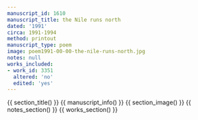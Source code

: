 ```yaml
---
manuscript_id: 1610
manuscript_title: the Nile runs north
dated: '1991'
circa: 1991-1994
method: printout
manuscript_type: poem
image: poem1991-00-00-the-nile-runs-north.jpg
notes: null
works_included:
- work_id: 3351
  altered: 'no'
  edited: 'yes'
---
```


{{ section_title() }}
{{ manuscript_info() }}
{{ section_image() }}
{{ notes_section() }}
{{ works_section() }}
